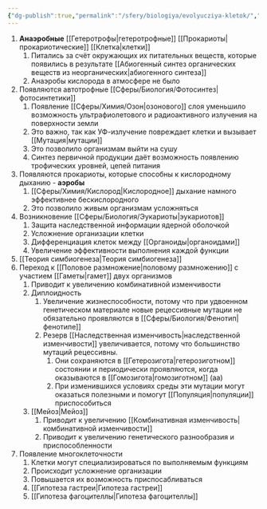 ```yaml
---
{"dg-publish":true,"permalink":"/sfery/biologiya/evolyucziya-kletok/","tags":["Эволюция"]}
---
```


1. **Анаэробные** [[Гетеротрофы\|гетеротрофные]] [[Прокариоты\|прокариотические]] [[Клетка\|клетки]]
	1. Питались за счёт окружающих их питательных веществ, которые появились в результате [[Абиогенный синтез органических веществ из неорганических\|абиогенного синтеза]]
	2. Анаэробы кислорода в атмосфере не было
2. Появляются автотрофные [[Сферы/Биология/Фотосинтез\|фотосинтетики]] 
	1. Появление [[Сферы/Химия/Озон\|озонового]] слоя уменьшило возможность ультрафиолетового и радиоактивного излучения на поверхности земли 
	2. Это важно, так как УФ-излучение повреждает клетки и вызывает [[Мутация\|мутации]]
	3. Это позволило организмам выйти на сушу 
	4. Синтез первичной продукции даёт возможность появлению трофических уровней, цепей питания 
3. Появляются прокариоты, которые способны к кислородному дыханию - **аэробы**
	1. [[Сферы/Химия/Кислород\|Кислородное]] дыхание намного эффективнее бескислородного 
	2. Это позволило живым организмам усложняться 
4. Возникновение [[Сферы/Биология/Эукариоты\|эукариотов]]
	1. Защита наследственной информации ядерной оболочкой 
	2. Усложнение организации клетки 
	3. Дифференциация клеток между [[Органоиды\|органоидами]]
	4. Увеличение эффективности выполнения каждой функции 
5. [[Теория симбиогенеза\|Теория симбиогенеза]] 
6. Переход к [[Половое размножение\|половому размножению]] с участием [[Гаметы\|гамет]] двух организмов 
	1. Приводит к увеличению комбинативной изменчивости 
	2. Диплоидность 
		1. Увеличение жизнеспособности, потому что при удвоенном генетическом материале новые рецессивные мутации не обязательно проявляются в [[Сферы/Биология/Фенотип\|фенотипе]]
		2. Резерв [[Наследственная изменчивость\|наследственной изменчивости]] увеличивается, потому что большинство мутаций рецессивны. 
			1. Они сохраняются в [[Гетерозигота\|гетерозиготном]] состоянии и периодически проявляются, когда оказываются в [[Гомозигота\|гомозиготном]] (аа)
			2. При изменившихся условиях среды эти мутации могут оказаться полезными и помогут [[Популяция\|популяции]] приспособиться
	3. [[Мейоз\|Мейоз]]
		1. Приводит к увеличению [[Комбинативная изменчивость\|комбинативной изменчивости]]
		2. Приводит к увеличению генетического разнообразия и приспособленности
7. Появление многоклеточности 
	1. Клетки могут специализироваться по выполняемым функциям 
	2. Происходит усложнение организации 
	3. Повышается их возможность приспосабливаться 
	4. [[Гипотеза гастреи\|Гипотеза гастреи]]
	5. [[Гипотеза фагоцителлы\|Гипотеза фагоцителлы]] 